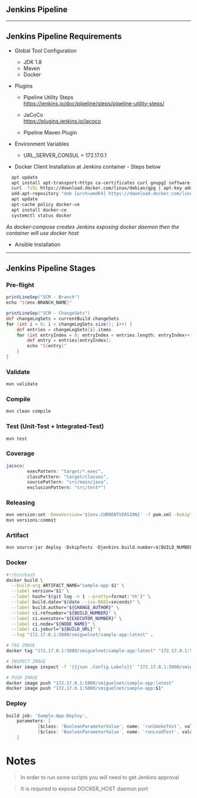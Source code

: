 ## Jenkins Pipeline

---

## Jenkins Pipeline Requirements

- Global Tool Configuration

  - JDK 1.8
  - Maven
  - Docker

- Plugins

  - Pipeline Utility Steps <br />
    https://jenkins.io/doc/pipeline/steps/pipeline-utility-steps/

  - JaCoCo <br />
    https://plugins.jenkins.io/jacoco

  - Pipeline Maven Plugin <br />

* Environment Variables

  - URL_SERVER_CONSUL = 172.17.0.1

* Docker Client Installation at Jenkins container - Steps below

```sh
  apt update
  apt install apt-transport-https ca-certificates curl gnupg2 software-properties-common
  curl -fsSL https://download.docker.com/linux/debian/gpg | apt-key add -
  add-apt-repository "deb [arch=amd64] https://download.docker.com/linux/debian $(lsb_release -cs) stable"
  apt update
  apt-cache policy docker-ce
  apt install docker-ce
  systemctl status docker
```

<em>As docker-compose creates Jenkins exposing docker daemon then the container will use docker host</em>

- Ansible Installation

---

## Jenkins Pipeline Stages

### Pre-flight

```groovy
printLineSep("SCM - Branch")
echo "${env.BRANCH_NAME}"

printLineSep("SCM - ChangeSets")
def changeLogSets = currentBuild.changeSets
for (int i = 0; i < changeLogSets.size(); i++) {
    def entries = changeLogSets[i].items
    for (int entryIndex = 0; entryIndex < entries.length; entryIndex++) {
        def entry = entries[entryIndex];
        echo "${entry}"
    }
}
```

### Validate

```sh
mvn validate
```

### Compile

```sh
mvn clean compile
```

### Test (Unit-Test + Integrated-Test)

```sh
mvn test
```

### Coverage

```groovy
jacoco(
        execPattern: "target/*.exec",
        classPattern: "target/classes",
        sourcePattern: "src/main/java",
        exclusionPattern: "src/test*")
```

### Releasing

```sh
mvn version:set -DnewVersion='${env.CURRENTVERSION}' -f pom.xml -DskipTests
mvn versions:commit
```

### Artifact

```groovy
mvn source:jar deploy -DskipTests -Djenkins.build.number=${BUILD_NUMBER}
```

### Docker

```sh
#!/bin/bash
docker build \
  --build-arg ARTIFACT_NAME="sample-app-$1" \
  --label version="$1" \
  --label hash="$(git log -n 1 --pretty=format:'%h')" \
  --label build.date="$(date --iso-8601=seconds)" \
  --label build.author="${CHANGE_AUTHOR}" \
  --label ci.refnumber="${BUILD_NUMBER}" \
  --label ci.executor="${EXECUTOR_NUMBER}" \
  --label ci.node="${NODE_NAME}" \
  --label ci.joburl="${BUILD_URL}" \
  --tag "172.17.0.1:5000/smiguelnet/sample-app:latest" .

# TAG IMAGE
docker tag "172.17.0.1:5000/smiguelnet/sample-app:latest" "172.17.0.1:5000/smiguelnet/sample-app:$1"

# INSPECT IMAGE
docker image inspect -f '{{json .Config.Labels}}' "172.17.0.1:5000/smiguelnet/sample-app:$1" | python -m json.tool

# PUSH IMAGE
docker image push "172.17.0.1:5000/smiguelnet/sample-app:latest"
docker image push "172.17.0.1:5000/smiguelnet/sample-app:$1"
```

### Deploy

```groovy
build job: 'Sample-App-Deploy',
    parameters: [
            [$class: 'BooleanParameterValue', name: 'runSmokeTest', value: true],
            [$class: 'BooleanParameterValue', name: 'runLoadTest', value: true]
    ]
```

# Notes

> In order to run some scripts you will need to get Jenkins approval

> It is required to expose DOCKER_HOST daemon port
